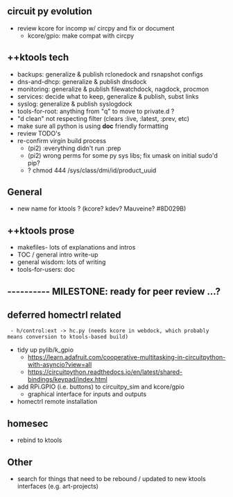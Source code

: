 
## circuit py evolution
   - review kcore for incomp w/ circpy and fix or document
     - kcore/gpio: make compat with circpy

## ++ktools tech
   - backups: generalize & publish rclonedock and rsnapshot configs
   - dns-and-dhcp: generalize & publish dnsdock
   - monitoring: generalize & publish filewatchdock, nagdock, procmon
   - services: decide what to keep, generalize & publish, subst links
   - syslog: generalize & publish syslogdock
   - tools-for-root: anything from "q" to move to private.d ?
   - "d clean" not respecting filter (clears :live, :latest, :prev, etc)
   - make sure all python is using __doc__ friendly formatting
   - review TODO's
   - re-confirm virgin build process
     - (pi2) :everything didn't run :prep
     - (pi2) wrong perms for some py sys libs; fix umask on initial sudo'd pip?
     - ? chmod 444 /sys/class/dmi/id/product_uuid 
   
## General
   - new name for ktools ?  (kcore?  kdev?  Mauveine?  #8D029B)

## ++ktools prose
   - makefiles- lots of explanations and intros
   - TOC / general intro write-up
   - general wisdom: lots of writing
   - tools-for-users: doc

## ---------- MILESTONE: ready for peer review ...?

## deferred homectrl related
     - h/control:ext -> hc.py (needs kcore in webdock, which probably means conversion to ktools-based build)
   - tidy up pylib/k_gpio
     - https://learn.adafruit.com/cooperative-multitasking-in-circuitpython-with-asyncio?view=all
     - https://circuitpython.readthedocs.io/en/latest/shared-bindings/keypad/index.html
   - add RPi.GPIO (i.e. buttons) to circuitpy_sim and kcore/gpio
      - graphical interface for inputs and outputs
   - homectrl remote installation

## homesec
   - rebind to ktools

## Other
   - search for things that need to be rebound / updated to new ktools interfaces (e.g. art-projects)

